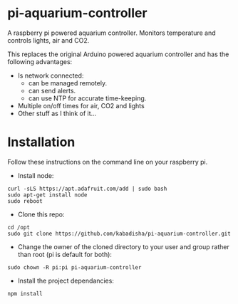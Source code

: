 # pi-aquarium-controller
A raspberry pi powered aquarium controller. Monitors temperature and controls lights, air and CO2.

This replaces the original Arduino powered aquarium controller and has the following advantages:

- Is network connected:
  - can be managed remotely.
  - can send alerts.
  - can use NTP for accurate time-keeping.
- Multiple on/off times for air, CO2 and lights
- Other stuff as I think of it...

# Installation
Follow these instructions on the command line on your raspberry pi.
- Install node:
```
curl -sLS https://apt.adafruit.com/add | sudo bash
sudo apt-get install node
sudo reboot
```
- Clone this repo:
```
cd /opt
sudo git clone https://github.com/kabadisha/pi-aquarium-controller.git
```
- Change the owner of the cloned directory to your user and group rather than root (pi is default for both):
```
sudo chown -R pi:pi pi-aquarium-controller
```
- Install the project dependancies:
```
npm install
```
